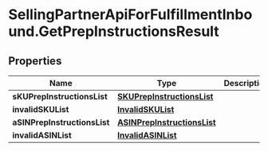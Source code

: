 # SellingPartnerApiForFulfillmentInbound.GetPrepInstructionsResult

## Properties
Name | Type | Description | Notes
------------ | ------------- | ------------- | -------------
**sKUPrepInstructionsList** | [**SKUPrepInstructionsList**](SKUPrepInstructionsList.md) |  | [optional] 
**invalidSKUList** | [**InvalidSKUList**](InvalidSKUList.md) |  | [optional] 
**aSINPrepInstructionsList** | [**ASINPrepInstructionsList**](ASINPrepInstructionsList.md) |  | [optional] 
**invalidASINList** | [**InvalidASINList**](InvalidASINList.md) |  | [optional] 
